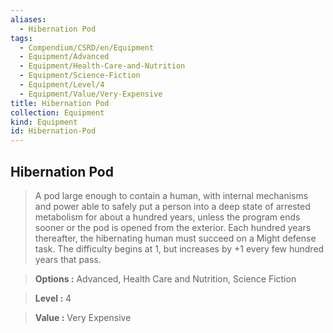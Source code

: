 ```yaml
---
aliases:
  - Hibernation Pod
tags:
  - Compendium/CSRD/en/Equipment
  - Equipment/Advanced
  - Equipment/Health-Care-and-Nutrition
  - Equipment/Science-Fiction
  - Equipment/Level/4
  - Equipment/Value/Very-Expensive
title: Hibernation Pod
collection: Equipment
kind: Equipment
id: Hibernation-Pod
---
```

## Hibernation Pod    
    
>A pod large enough to contain a human, with internal mechanisms and power able to safely put a person into a deep state of arrested metabolism for about a hundred years, unless the program ends sooner or the pod is opened from the exterior. Each hundred years thereafter, the hibernating human must succeed on a Might defense task. The difficulty begins at 1, but increases by +1 every few hundred years that pass.    
> **Options :** Advanced, Health Care and Nutrition, Science Fiction    
> **Level :** 4    
> **Value :** Very Expensive
